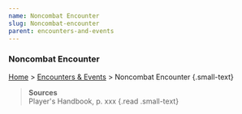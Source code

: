 ```yaml
---
name: Noncombat Encounter
slug: Noncombat-encounter
parent: encounters-and-events
---
```

### Noncombat Encounter
[Home](dm-operations-center) > [Encounters & Events](encounters-and-events) > Noncombat Encounter {.small-text}



> **Sources** <br/>
> Player's Handbook, p. xxx
{.read .small-text}